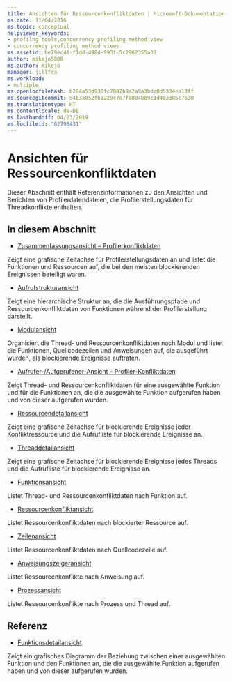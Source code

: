 ```yaml
---
title: Ansichten für Ressourcenkonfliktdaten | Microsoft-Dokumentation
ms.date: 11/04/2016
ms.topic: conceptual
helpviewer_keywords:
- profilng tools,concurrency profiling method view
- concurrency profiling method views
ms.assetid: be79ec41-f1dd-4984-993f-5c2962355a32
author: mikejo5000
ms.author: mikejo
manager: jillfra
ms.workload:
- multiple
ms.openlocfilehash: b284a53d930fc7882b9a2a9a3bde8d5334ea13ff
ms.sourcegitcommit: 94b3a052fb1229c7e7f8804b09c1d403385c7630
ms.translationtype: HT
ms.contentlocale: de-DE
ms.lasthandoff: 04/23/2019
ms.locfileid: "62798431"
---
```

# <a name="resource-contention-data-views"></a>Ansichten für Ressourcenkonfliktdaten
Dieser Abschnitt enthält Referenzinformationen zu den Ansichten und Berichten von Profilerdatendateien, die Profilerstellungsdaten für Threadkonflikte enthalten.

## <a name="in-this-section"></a>In diesem Abschnitt
- [Zusammenfassungsansicht – Profilerkonfliktdaten](../profiling/resource-contention-data-views.md)

 Zeigt eine grafische Zeitachse für Profilerstellungsdaten an und listet die Funktionen und Ressourcen auf, die bei den meisten blockierenden Ereignissen beteiligt waren.

- [Aufrufstrukturansicht](../profiling/call-tree-view-contention-data.md)

 Zeigt eine hierarchische Struktur an, die die Ausführungspfade und Ressourcenkonfliktdaten von Funktionen während der Profilerstellung darstellt.

- [Modulansicht](../profiling/modules-view-contention-data.md)

 Organisiert die Thread- und Ressourcenkonfliktdaten nach Modul und listet die Funktionen, Quellcodezeilen und Anweisungen auf, die ausgeführt wurden, als blockierende Ereignisse auftraten.

- [Aufrufer-/Aufgerufener-Ansicht – Profiler-Konfliktdaten](../profiling/caller-callee-view-contention-data.md)

 Zeigt Thread- und Ressourcenkonfliktdaten für eine ausgewählte Funktion und für die Funktionen an, die die ausgewählte Funktion aufgerufen haben und von dieser aufgerufen wurden.

- [Ressourcendetailansicht](../profiling/resource-details-view-contention-data.md)

 Zeigt eine grafische Zeitachse für blockierende Ereignisse jeder Konfliktressource und die Aufrufliste für blockierende Ereignisse an.

- [Threaddetailansicht](../profiling/thread-details-view-contention-data.md)

 Zeigt eine grafische Zeitachse für blockierende Ereignisse jedes Threads und die Aufrufliste für blockierende Ereignisse an.

- [Funktionsansicht](../profiling/functions-view-contention-data.md)

 Listet Thread- und Ressourcenkonfliktdaten nach Funktion auf.

- [Ressourcenkonfliktansicht](../profiling/resource-contentions-view-contention-data.md)

 Listet Ressourcenkonfliktdaten nach blockierter Ressource auf.

- [Zeilenansicht](../profiling/lines-view-contention-data.md)

 Listet Ressourcenkonfliktdaten nach Quellcodezeile auf.

- [Anweisungszeigeransicht](../profiling/instruction-pointers-ips-view-contention-data.md)

 Listet Ressourcenkonflikte nach Anweisung auf.

- [Prozessansicht](../profiling/process-view-contention-data.md)

 Listet Ressourcenkonflikte nach Prozess und Thread auf.

## <a name="reference"></a>Referenz
- [Funktionsdetailansicht](../profiling/function-details-view.md)

 Zeigt ein grafisches Diagramm der Beziehung zwischen einer ausgewählten Funktion und den Funktionen an, die die ausgewählte Funktion aufgerufen haben und von dieser aufgerufen wurden.